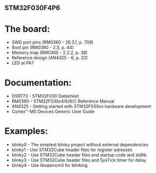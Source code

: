 STM32F030F4P6
-------------

The board:
==========

 * SWD port pins (RM0360 - 26.3.1, p. 709)
 * Boot pin (RM0360 - 2.5, p. 44)
 * Memory map (RM0360 - 2.2.2, p. 38)
 * Reference design (AN4325 - 6, p. 22)
 * LED at PA7

Documentation:
==============

 * DS9773 - STM32F030 Datasheet
 * RM0360 - STM32F030x4/6/8/C Reference Manual
 * AN4325 - Getting started with STM32F030xx hardware development
 * Cortex™-M0 Devices Generic User Guide

Examples:
=========

 * blinky0 - The simplest blinky project without external dependencies
 * blinky1 - Use STM32Cube header files for register adresses
 * blinky2 - Use STM32Cube header files and startup code and stdlib
 * blinky3 - Use STM32Cube header files and SysTick timer for delay
 * blinky4 - Use libopencm3 for blinking
